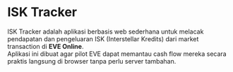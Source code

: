 # ISK Tracker

ISK Tracker adalah aplikasi berbasis web sederhana untuk melacak pendapatan dan pengeluaran ISK (Interstellar Kredits) dari market transaction di **EVE Online**.  
Aplikasi ini dibuat agar pilot EVE dapat memantau cash flow mereka secara praktis langsung di browser tanpa perlu server tambahan.


